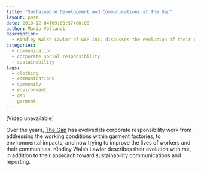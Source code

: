 ```yaml
---
title: "Sustainable Development and Communications at The Gap"
layout: post
date: 2010-12-04T09:00:57+00:00
author: Mario Vellandi
description:
  - Kindley Walsh-Lawlor of GAP Inc. discusses the evolution of their corporate responsibility work, environmental impacts, and community development
categories:
  - communication
  - corporate social responsibility
  - sustainability
tags:
  - clothing
  - communications
  - community
  - environment
  - gap
  - garment
---
```

[Video unavailable]

Over the years, [The Gap](http://www.gap.com/) has evolved its corporate responsibility work from addressing the working conditions within garment factories, to environmental impacts, and now trying to improve the lives of workers and their communities. Kindley Walsh Lawlor describes their evolution with me, in addition to their approach toward sustainability communications and reporting.
